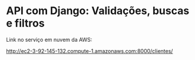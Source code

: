 # API com Django: Validações, buscas e filtros

Link no serviço em nuvem da AWS:

http://ec2-3-92-145-132.compute-1.amazonaws.com:8000/clientes/
